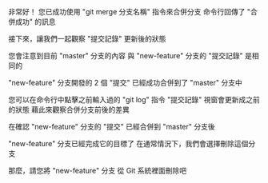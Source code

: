 非常好！
您已成功使用 "git merge 分支名稱" 指令來合併分支
命令行回傳了 "合併成功" 的訊息

接下來，讓我們一起觀察 "提交記錄" 更新後的狀態

您會注意到目前 "master" 分支的內容
與 "new-feature" 分支的 "提交記錄" 是相同的

"new-feature" 分支開發的 2 個 "提交" 
已經成功合併到了 "master" 分支中

您可以在命令行中點擊之前輸入過的 "git log" 指令
"提交記錄" 視窗會更新成之前的狀態
藉此來觀察合併分支前後的差異

在確認 "new-feature" 分支的 "提交"
已經合併到 "master" 分支後

"new-feature" 分支已經完成它的目標了
在通常情況下，我們會選擇刪除這個分支

那麼，請您將 "new-feature" 分支
從 Git 系統裡面刪除吧